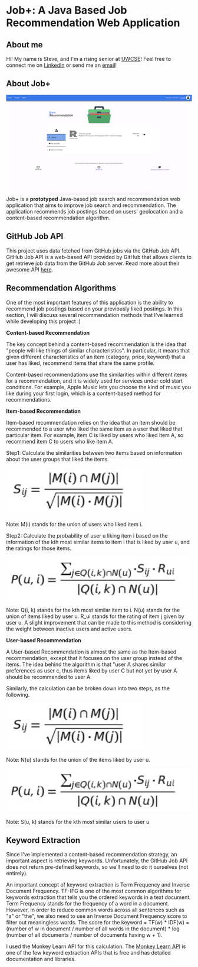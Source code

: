 # Job+: A Java Based Job Recommendation Web Application
## About me
Hi! My name is Steve, and I'm a rising senior at [UWCSE](https://www.cs.washington.edu)! Feel free to connect me on [LinkedIn](https://www.linkedin.com/in/steve-ma/) or send me an [email](mailto:%20bochenma@cs.washington.edu)!
## About Job+
![Note: There was only one job listed on GitHub jobs in the State of Washington when I took the screenshot....](https://github.com/mastevb/JobRecommendation/blob/master/jobs_img/Screen%20Shot%202020-06-14%20at%204.27.02%20PM.png)
Job+ is a **prototyped** Java-based job search and recommendation web application that aims to improve job search and recommendation. The application recommends job postings based on users' geolocation and a content-based recommendation algorithm.
## GitHub Job API
This project uses data fetched from GitHub jobs via the GitHub Job API. GitHub Job API is a web-based API provided by GitHub that allows clients to get retrieve job data from the GitHub Job server. Read more about their awesome API [here](https://jobs.github.com/api).
## Recommendation Algorithms
One of the most important features of this application is the ability to recommend job postings based on your previously liked postings. In this section, I will discuss several recommendation methods that I've learned while developing this project :)

**Content-based Recommendation**

The key concept behind a content-based recommendation is the idea that "people will like things of similar characteristics". In particular, it means that given different characteristics of an item (category, price, keyword) that a user has liked, recommend items that share the same profile. 

Content-based recommendations use the similarities within different items for a recommendation, and it is widely used for services under cold start conditions. For example, Apple Music lets you choose the kind of music you like during your first login, which is a content-based method for recommendations.

**Item-based Recommendation**

Item-based recommendation relies on the idea that an item should be recommended to a user who liked the same item as a user that liked that particular item. For example, item C is liked by users who liked item A, so recommend item C to users who like item A.

Step1: Calculate the similarities between two items based on information about the user groups that liked the items.

![enter image description here](https://github.com/mastevb/JobRecommendation/blob/master/jobs_img/Screen%20Shot%202020-06-20%20at%2012.04.51%20AM.png)

Note: M(i) stands for the union of users who liked item i.

Step2: Calculate the probability of user u liking item i based on the information of the kth most similar items to item i that is liked by user u, and the ratings for those items.

![enter image description here](https://github.com/mastevb/JobRecommendation/blob/master/jobs_img/Screen%20Shot%202020-06-20%20at%2012.06.54%20AM.png)

Note: 
Q(i, k) stands for the kth most similar item to i.
N(u) stands for the union of items liked by user u.
R_ui stands for the rating of item j given by user u.
A slight improvement that can be made to this method is considering the weight between inactive users and active users.

**User-based Recommendation**

A User-based Recommendation is almost the same as the Item-based recommendation, except that it focuses on the user group instead of the items. The idea behind the algorithm is that "user A shares similar preferences as user c, thus items liked by user C but not yet by user A should be recommended to user A.

Similarly, the calculation can be broken down into two steps, as the following.

![enter image description here](https://github.com/mastevb/JobRecommendation/blob/master/jobs_img/Screen%20Shot%202020-06-20%20at%2012.04.51%20AM.png)

Note: N(u) stands for the union of the items liked by user u.

![enter image description here](https://github.com/mastevb/JobRecommendation/blob/master/jobs_img/Screen%20Shot%202020-06-20%20at%2012.06.54%20AM.png)

Note: S(u, k) stands for the kth most similar users to user u

## Keyword Extraction
Since I've implemented a content-based recommendation strategy, an important aspect is retrieving keywords. Unfortunately, the GitHub Job API does not return pre-defined keywords, so we'll need to do it ourselves (not entirely). 

An important concept of keyword extraction is Term Frequency and Inverse Document Frequency. TF-IFG is one of the most common algorithms for keywords extraction that tells you the ordered keywords in a text document. Term Frequency stands for the frequency of a word in a document. However, in order to reduce common words across all sentences such as "a" or "the", we also need to use an Inverse Document Frequency score to filter out meaningless words.
The score for the keyword = TF(w) * IDF(w) = (number of w in document / number of all words in the document) * log (number of all documents / number of documents having w + 1).

I used the Monkey Learn API for this calculation. The [Monkey Learn API](https://monkeylearn.com/api/v3/) is one of the few keyword extraction APIs that is free and has detailed documentation and libraries. 

